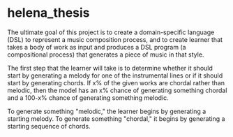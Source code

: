 # helena_thesis

The ultimate goal of this project is to create a domain-specific language (DSL) to represent a music composition process, and to create learner that takes a body of work as input and produces a DSL program (a compositional process) that generates a piece of music in that style.

The first step that the learner will take is to determine whether it should start by generating a melody for one of the instrumental lines or if it should start by generating chords.  If x% of the given works are chordal rather than melodic, then the model has an x% chance of generating something chordal and a 100-x% chance of generating something melodic.

To generate something "melodic," the learner begins by generating a starting melody.  To generate something "chordal," it begins by generating a starting sequence of chords.